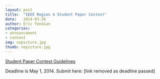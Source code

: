 ```yaml
---
layout: post
title:  "IEEE Region 4 Student Paper Contest"
date:   2014-03-26
author: Eric Tendian
categories: 
- announcement
- contest
img: nopicture.jpg
thumb: nopicture.jpg
---
```


[Student Paper Contest Guidelines](http://www.ewh.ieee.org/reg/4/Student_Paper_Contest_Guidelines-2014_01.pdf)

Deadline is May 1, 2014. Submit here: [link removed as deadline passed]

